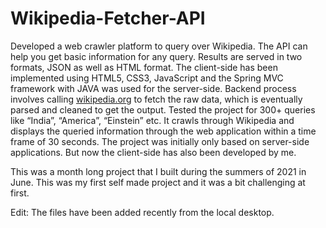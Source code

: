 # Wikipedia-Fetcher-API
Developed a web crawler platform to query over Wikipedia. The API can help you get basic information for any query. Results are served in two formats, JSON as well as HTML format. The client-side has been implemented using HTML5, CSS3, JavaScript and the Spring MVC framework with JAVA was used for the server-side. Backend process involves calling [wikipedia.org](https://www.wikipedia.org/) to fetch the raw data, which is eventually parsed and cleaned to get the output. Tested the project for 300+ queries like “India”, “America”, “Einstein” etc. It crawls through Wikipedia and displays the queried information through the web application within a time frame of 30 seconds. The project was initially only based on server-side applications. But now the client-side has also been developed by me.

This was a month long project that I built during the summers of 2021 in June. This was my first self made project and it was a bit challenging at first.

Edit: The files have been added recently from the local desktop.
